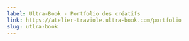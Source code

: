 ```yaml
---
label: Ultra-Book - Portfolio des créatifs
link: https://atelier-traviole.ultra-book.com/portfolio
slug: utlra-book
---
```

